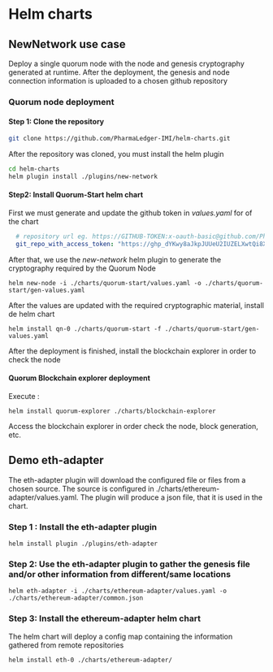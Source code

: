 # Helm charts

## NewNetwork use case

Deploy a single quorum node with the node and genesis cryptography generated at runtime. After the deployment, the genesis and node connection information is uploaded to a chosen github repository 

### Quorum node deployment

#### Step 1: Clone the repository
```sh
git clone https://github.com/PharmaLedger-IMI/helm-charts.git
```
After the repository was cloned, you must install the helm plugin
```sh
cd helm-charts
helm plugin install ./plugins/new-network
```
#### Step2: Install Quorum-Start helm chart
First we must generate and update the github token in _values.yaml_ for of the chart
```yaml
  # repository url eg. https://GITHUB-TOKEN:x-oauth-basic@github.com/PharmaLedger-IMI/helm-charts.git
  git_repo_with_access_token: "https://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:x-oauth-basic@github.com/PharmaLedger-IMI/helm-charts.git"
```

After that, we use the _new-network_ helm plugin to generate the cryptography required by the Quorum Node
```shell
helm new-node -i ./charts/quorum-start/values.yaml -o ./charts/quorum-start/gen-values.yaml
```
After the values are updated with the required cryptographic material, install de helm chart
```shell
helm install qn-0 ./charts/quorum-start -f ./charts/quorum-start/gen-values.yaml
```

After the deployment is finished, install the blockchain explorer in order to check the node

#### Quorum Blockchain explorer deployment
Execute :
```shell
helm install quorum-explorer ./charts/blockchain-explorer
```

Access the blockchain explorer in order check the node, block generation, etc.


## Demo eth-adapter

The eth-adapter plugin will download the configured file or files from a chosen source. The source is configured in  ./charts/ethereum-adapter/values.yaml.
The plugin will produce a json file, that it is used in the chart.

### Step 1 : Install the eth-adapter plugin
```shell
helm install plugin ./plugins/eth-adapter
```

### Step 2: Use the eth-adapter plugin to gather the genesis file and/or other information from different/same locations
```shell
helm eth-adapter -i ./charts/ethereum-adapter/values.yaml -o ./charts/ethereum-adapter/common.json
```

### Step 3: Install the ethereum-adapter helm chart
The helm chart will deploy a config map containing the information gathered from remote repositories
```shell
helm install eth-0 ./charts/ethereum-adapter/
```

